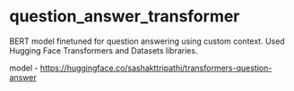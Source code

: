 # question_answer_transformer
 BERT model finetuned for question answering using custom context. Used Hugging Face Transformers and Datasets libraries.

model - https://huggingface.co/sashakttripathi/transformers-question-answer
